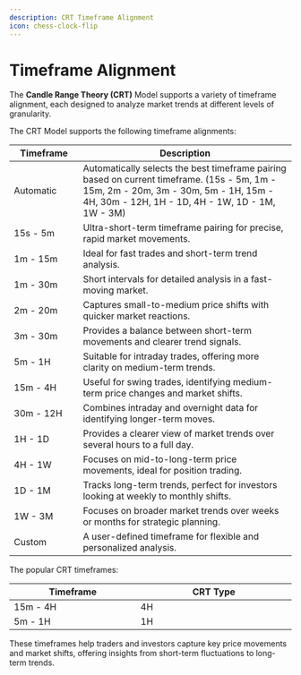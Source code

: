 ```yaml
---
description: CRT Timeframe Alignment
icon: chess-clock-flip
---
```


# Timeframe Alignment

The **Candle Range Theory (CRT)** Model supports a variety of timeframe alignment, each designed to analyze market trends at different levels of granularity.&#x20;

The CRT Model supports the following timeframe alignments:

<table><thead><tr><th width="107.45703125">Timeframe</th><th>Description</th></tr></thead><tbody><tr><td>Automatic</td><td>Automatically selects the best timeframe pairing based on current timeframe. (15s - 5m, 1m - 15m, 2m - 20m, 3m - 30m, 5m - 1H, 15m - 4H, 30m - 12H, 1H - 1D, 4H - 1W, 1D - 1M, 1W - 3M)</td></tr><tr><td>15s - 5m</td><td>Ultra-short-term timeframe pairing for precise, rapid market movements.</td></tr><tr><td>1m - 15m</td><td>Ideal for fast trades and short-term trend analysis.</td></tr><tr><td>1m - 30m</td><td>Short intervals for detailed analysis in a fast-moving market.</td></tr><tr><td>2m - 20m</td><td>Captures small-to-medium price shifts with quicker market reactions.</td></tr><tr><td>3m - 30m</td><td>Provides a balance between short-term movements and clearer trend signals.</td></tr><tr><td>5m - 1H</td><td>Suitable for intraday trades, offering more clarity on medium-term trends.</td></tr><tr><td>15m - 4H</td><td>Useful for swing trades, identifying medium-term price changes and market shifts.</td></tr><tr><td>30m - 12H</td><td>Combines intraday and overnight data for identifying longer-term moves.</td></tr><tr><td>1H - 1D</td><td>Provides a clearer view of market trends over several hours to a full day.</td></tr><tr><td>4H - 1W</td><td>Focuses on mid-to-long-term price movements, ideal for position trading.</td></tr><tr><td>1D - 1M</td><td>Tracks long-term trends, perfect for investors looking at weekly to monthly shifts.</td></tr><tr><td>1W - 3M</td><td>Focuses on broader market trends over weeks or months for strategic planning.</td></tr><tr><td>Custom</td><td>A user-defined timeframe for flexible and personalized analysis.</td></tr></tbody></table>

The popular CRT timeframes:

<table><thead><tr><th width="388.6796875">Timeframe</th><th width="579.51171875">CRT Type</th></tr></thead><tbody><tr><td>15m - 4H</td><td>4H</td></tr><tr><td>5m - 1H</td><td>1H</td></tr></tbody></table>

These timeframes help traders and investors capture key price movements and market shifts, offering insights from short-term fluctuations to long-term trends.&#x20;
